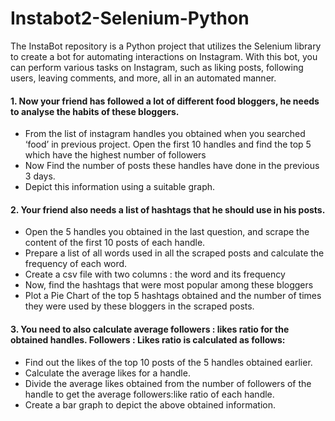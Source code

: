# Instabot2-Selenium-Python
The InstaBot repository is a Python project that utilizes the Selenium library to create a bot for automating interactions on Instagram. With this bot, you can perform various tasks on Instagram, such as liking posts, following users, leaving comments, and more, all in an automated manner.


#### 1. Now your friend has followed a lot of different food bloggers, he needs to analyse the habits of these bloggers.
- From the list of instagram handles you obtained when you searched ‘food’ in previous project. Open the first 10 handles and find the top 5 which have the highest number of followers
- Now Find the number of posts these handles have done in the previous 3 days.
- Depict this information using a suitable graph.


#### 2. Your friend also needs a list of hashtags that he should use in his posts.
- Open the 5 handles you obtained in the last question, and scrape the content of the first 10 posts of each handle.
- Prepare a list of all words used in all the scraped posts and calculate the frequency of each word.
- Create a csv file with two columns : the word and its frequency
- Now, find the hashtags that were most popular among these bloggers
- Plot a Pie Chart of the top 5 hashtags obtained and the number of times they were used by these bloggers in the scraped posts.


#### 3. You need to also calculate average followers : likes ratio for the obtained handles. Followers : Likes ratio is calculated as follows:
- Find out the likes of the top 10 posts of the 5 handles obtained earlier.
- Calculate the average likes for a handle.
- Divide the average likes obtained from the number of followers of the handle to get the average followers:like ratio of each handle.
- Create a bar graph to depict the above obtained information.
